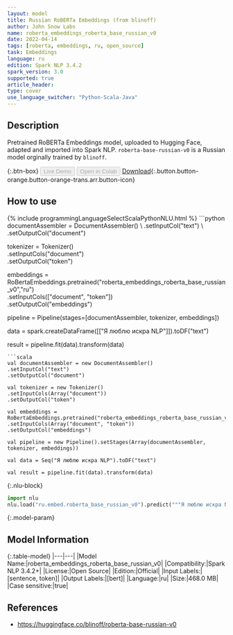 ```yaml
---
layout: model
title: Russian RoBERTa Embeddings (from blinoff)
author: John Snow Labs
name: roberta_embeddings_roberta_base_russian_v0
date: 2022-04-14
tags: [roberta, embeddings, ru, open_source]
task: Embeddings
language: ru
edition: Spark NLP 3.4.2
spark_version: 3.0
supported: true
article_header:
type: cover
use_language_switcher: "Python-Scala-Java"
---
```


## Description

Pretrained RoBERTa Embeddings model, uploaded to Hugging Face, adapted and imported into Spark NLP. `roberta-base-russian-v0` is a Russian model orginally trained by `blinoff`.

{:.btn-box}
<button class="button button-orange" disabled>Live Demo</button>
<button class="button button-orange" disabled>Open in Colab</button>
[Download](https://s3.amazonaws.com/auxdata.johnsnowlabs.com/public/models/roberta_embeddings_roberta_base_russian_v0_ru_3.4.2_3.0_1649947793512.zip){:.button.button-orange.button-orange-trans.arr.button-icon}

## How to use



<div class="tabs-box" markdown="1">
{% include programmingLanguageSelectScalaPythonNLU.html %}
```python
documentAssembler = DocumentAssembler() \
.setInputCol("text") \
.setOutputCol("document")

tokenizer = Tokenizer() \
.setInputCols("document") \
.setOutputCol("token")

embeddings = RoBertaEmbeddings.pretrained("roberta_embeddings_roberta_base_russian_v0","ru") \
.setInputCols(["document", "token"]) \
.setOutputCol("embeddings")

pipeline = Pipeline(stages=[documentAssembler, tokenizer, embeddings])

data = spark.createDataFrame([["Я люблю искра NLP"]]).toDF("text")

result = pipeline.fit(data).transform(data)
```
```scala
val documentAssembler = new DocumentAssembler() 
.setInputCol("text") 
.setOutputCol("document")

val tokenizer = new Tokenizer() 
.setInputCols(Array("document"))
.setOutputCol("token")

val embeddings = RoBertaEmbeddings.pretrained("roberta_embeddings_roberta_base_russian_v0","ru") 
.setInputCols(Array("document", "token")) 
.setOutputCol("embeddings")

val pipeline = new Pipeline().setStages(Array(documentAssembler, tokenizer, embeddings))

val data = Seq("Я люблю искра NLP").toDF("text")

val result = pipeline.fit(data).transform(data)
```


{:.nlu-block}
```python
import nlu
nlu.load("ru.embed.roberta_base_russian_v0").predict("""Я люблю искра NLP""")
```

</div>

{:.model-param}
## Model Information

{:.table-model}
|---|---|
|Model Name:|roberta_embeddings_roberta_base_russian_v0|
|Compatibility:|Spark NLP 3.4.2+|
|License:|Open Source|
|Edition:|Official|
|Input Labels:|[sentence, token]|
|Output Labels:|[bert]|
|Language:|ru|
|Size:|468.0 MB|
|Case sensitive:|true|

## References

- https://huggingface.co/blinoff/roberta-base-russian-v0